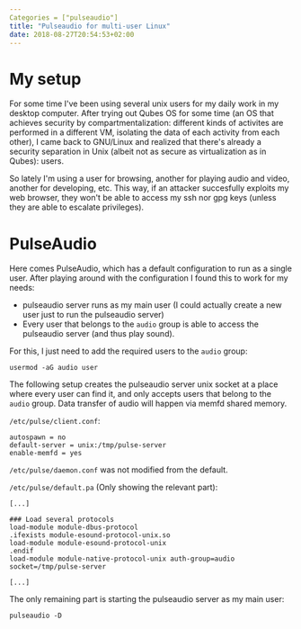 ```yaml
---
Categories = ["pulseaudio"]
title: "Pulseaudio for multi-user Linux"
date: 2018-08-27T20:54:53+02:00
---
```


# My setup

For some time I've been using several unix users for my daily work in my
desktop computer.  After trying out Qubes OS for some time (an OS that achieves
security by compartmentalization: different kinds of activites are performed in
a different VM, isolating the data of each activity from each other), I came
back to GNU/Linux and realized that there's already a security separation in
Unix (albeit not as secure as virtualization as in Qubes): users.

So lately I'm using a user for browsing, another for playing audio and video,
another for developing, etc.  This way, if an attacker succesfully exploits my
web browser, they won't be able to access my ssh nor gpg keys (unless they are
able to escalate privileges).

# PulseAudio

Here comes PulseAudio, which has a default configuration to run as a single
user.  After playing around with the configuration I found this to work for my
needs:

- pulseaudio server runs as my main user (I could actually create a new user
  just to run the pulseaudio server)
- Every user that belongs to the `audio` group is able to access the pulseaudio
  server (and thus play sound).

For this, I just need to add the required users to the `audio` group:

```
usermod -aG audio user
```

The following setup creates the pulseaudio server unix socket at a place where
every user can find it, and only accepts users that belong to the `audio`
group.  Data transfer of audio will happen via memfd shared memory.

`/etc/pulse/client.conf`:
```
autospawn = no
default-server = unix:/tmp/pulse-server
enable-memfd = yes
```

`/etc/pulse/daemon.conf` was not modified from the default.

`/etc/pulse/default.pa` (Only showing the relevant part):
```
[...]

### Load several protocols
load-module module-dbus-protocol
.ifexists module-esound-protocol-unix.so
load-module module-esound-protocol-unix
.endif
load-module module-native-protocol-unix auth-group=audio socket=/tmp/pulse-server

[...]
```

The only remaining part is starting the pulseaudio server as my main user:
```
pulseaudio -D
```
